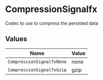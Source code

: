 # CompressionSignalfx

Codec to use to compress the persisted data


## Values

| Name                      | Value                     |
| ------------------------- | ------------------------- |
| `CompressionSignalfxNone` | none                      |
| `CompressionSignalfxGzip` | gzip                      |